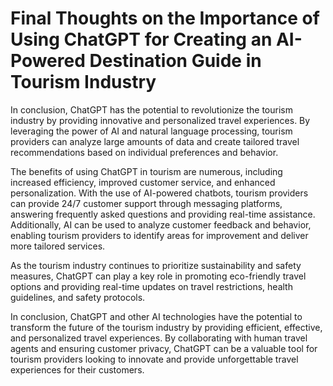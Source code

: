 Final Thoughts on the Importance of Using ChatGPT for Creating an AI-Powered Destination Guide in Tourism Industry
==============================================================================================================================

In conclusion, ChatGPT has the potential to revolutionize the tourism industry by providing innovative and personalized travel experiences. By leveraging the power of AI and natural language processing, tourism providers can analyze large amounts of data and create tailored travel recommendations based on individual preferences and behavior.

The benefits of using ChatGPT in tourism are numerous, including increased efficiency, improved customer service, and enhanced personalization. With the use of AI-powered chatbots, tourism providers can provide 24/7 customer support through messaging platforms, answering frequently asked questions and providing real-time assistance. Additionally, AI can be used to analyze customer feedback and behavior, enabling tourism providers to identify areas for improvement and deliver more tailored services.

As the tourism industry continues to prioritize sustainability and safety measures, ChatGPT can play a key role in promoting eco-friendly travel options and providing real-time updates on travel restrictions, health guidelines, and safety protocols.

In conclusion, ChatGPT and other AI technologies have the potential to transform the future of the tourism industry by providing efficient, effective, and personalized travel experiences. By collaborating with human travel agents and ensuring customer privacy, ChatGPT can be a valuable tool for tourism providers looking to innovate and provide unforgettable travel experiences for their customers.
